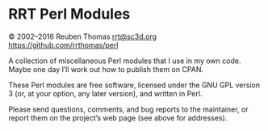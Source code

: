 # RRT Perl Modules

© 2002–2016 Reuben Thomas <rrt@sc3d.org>
https://github.com/rrthomas/perl

A collection of miscellaneous Perl modules that I use in my own code. Maybe one day I’ll work out how to publish them on CPAN.

These Perl modules are free software, licensed under the GNU GPL version 3
(or, at your option, any later version), and written in Perl.

Please send questions, comments, and bug reports to the maintainer, or
report them on the project’s web page (see above for addresses).
